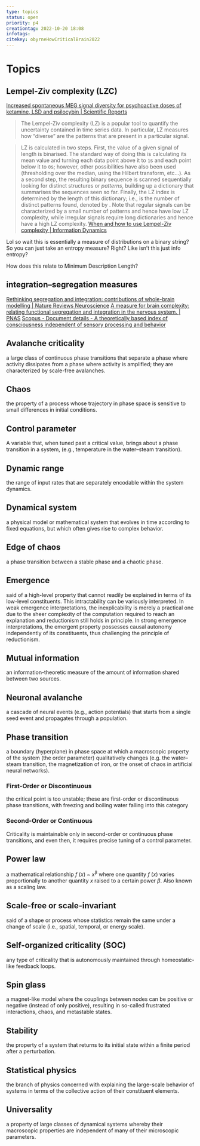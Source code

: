 ```yaml
---
type: topics
status: open
priority: p4
creationtag: 2022-10-20 18:08
infotags:
citekey: obyrneHowCriticalBrain2022
---
```


# Topics 
## Lempel-Ziv complexity (LZC)
[Increased spontaneous MEG signal diversity for psychoactive doses of ketamine, LSD and psilocybin | Scientific Reports](https://www.nature.com/articles/srep46421)

> The Lempel-Ziv complexity (LZ) is a popular tool to quantify the uncertainty contained in time series data. In particular, LZ measures how “diverse” are the patterns that are present in a particular signal.

> LZ is calculated in two steps. First, the value of a given signal of length is binarised. The standard way of doing this is calculating its mean value and turning each data point above it to `1`s and each point below it to `0`s; however, other possibilities have also been used (thresholding over the median, using the Hilbert transform, etc…). As a second step, the resulting binary sequence is scanned sequentially looking for distinct structures or _patterns_, building up a dictionary that summarises the sequences seen so far. Finally, the LZ index is determined by the length of this dictionary; i.e., is the number of distinct patterns found, denoted by . Note that regular signals can be characterized by a small number of patterns and hence have low LZ complexity, while irregular signals require long dictionaries and hence have a high LZ complexity.
[When and how to use Lempel-Ziv complexity | Information Dynamics](https://information-dynamics.github.io/complexity/information/2019/06/26/lempel-ziv.html)

Lol so wait this is essentially a measure of distributions on a binary string? So you can just take an entropy measure? Right? Like isn’t this just info entropy?

How does this relate to Minimum Description Length?



## integration–segregation measures
[Rethinking segregation and integration: contributions of whole-brain modelling | Nature Reviews Neuroscience](https://www.nature.com/articles/nrn3963)
[A measure for brain complexity: relating functional segregation and integration in the nervous system. | PNAS](https://www.pnas.org/doi/abs/10.1073/pnas.91.11.5033)
[Scopus - Document details - A theoretically based index of consciousness independent of sensory processing and behavior](http://refhub.elsevier.com/S0166-2236(22)00164-3/rf0030)


## Avalanche criticality

a large class of continuous phase transitions that separate a phase where activity dissipates from a phase where activity is amplified; they are characterized by scale-free avalanches.

## Chaos

the property of a process whose trajectory in phase space is sensitive to small differences in initial conditions.

## Control parameter
A variable that, when tuned past a critical value, brings about a phase transition in a system, (e.g., temperature in the water–steam transition).


## Dynamic range

the range of input rates that are separately encodable within the system dynamics.

## Dynamical system

a physical model or mathematical system that evolves in time according to fixed equations, but which often gives rise to complex behavior.

## Edge of chaos

a phase transition between a stable phase and a chaotic phase.

## Emergence

said of a high-level property that cannot readily be explained in terms of its low-level constituents. This intractability can be variously interpreted. In weak emergence interpretations, the inexplicability is merely a practical one due to the sheer complexity of the computation required to reach an explanation and reductionism still holds in principle. In strong emergence interpretations, the emergent property possesses causal autonomy independently of its constituents, thus challenging the principle of reductionism.

## Mutual information

an information-theoretic measure of the amount of information shared between two sources.

## Neuronal avalanche

a cascade of neural events (e.g., action potentials) that starts from a single seed event and propagates through a population.

## Phase transition

a boundary (hyperplane) in phase space at which a macroscopic property of the system (the order parameter) qualitatively changes (e.g. the water–steam transition, the magnetization of iron, or the onset of chaos in artificial neural networks).

### First-Order or Discontinuous 
the critical point is too unstable; these are first-order or discontinuous phase transitions, with freezing and boiling water falling into this category

### Second-Order or Continuous
Criticality is maintainable only in second-order or continuous phase transitions, and even then, it requires precise tuning of a control parameter.
## Power law

a mathematical relationship *f* (*x*) *~ x*<sup>β</sup> where one quantity *f* (*x*) varies proportionally to another quantity *x* raised to a certain power *β*. Also known as a scaling law.

## Scale-free or scale-invariant

said of a shape or process whose statistics remain the same under a change of scale (i.e., spatial, temporal, or energy scale).

## Self-organized criticality (SOC)

any type of criticality that is autonomously maintained through homeostatic-like feedback loops.

## Spin glass

a magnet-like model where the couplings between nodes can be positive or negative (instead of only positive), resulting in so-called frustrated interactions, chaos, and metastable states.

## Stability

the property of a system that returns to its initial state within a finite period after a perturbation.

## Statistical physics

the branch of physics concerned with explaining the large-scale behavior of systems in terms of the collective action of their constituent elements.

## Universality

a property of large classes of dynamical systems whereby their macroscopic properties are independent of many of their microscopic parameters.